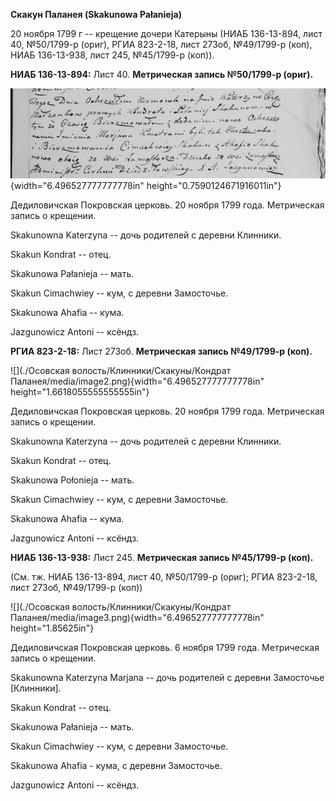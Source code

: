 **Скакун Паланея (Skakunowa Pałanieja)**

20 ноября 1799 г -- крещение дочери Катерыны (НИАБ 136-13-894, лист 40,
№50/1799-р (ориг), РГИА 823-2-18, лист 273об, №49/1799-р (коп), НИАБ
136-13-938, лист 245, №45/1799-р (коп)).

**НИАБ 136-13-894:** Лист 40. **Метрическая запись №50/1799-р (ориг).**

![](./media/c9877ae588e920fae90b685f3ecf15de1de7bce4.png){width="6.496527777777778in"
height="0.7590124671916011in"}

Дедиловичская Покровская церковь. 20 ноября 1799 года. Метрическая
запись о крещении.

Skakunowna Katerzyna -- дочь родителей с деревни Клинники.

Skakun Kondrat -- отец.

Skakunowa Pałanieja -- мать.

Skakun Cimachwiey -- кум, с деревни Замосточье.

Skakunowa Ahafia -- кума.

Jazgunowicz Antoni -- ксёндз.

**РГИА 823-2-18:** Лист 273об. **Метрическая запись №49/1799-р (коп).**

![](./Осовская волость/Клинники/Скакуны/Кондрат Паланея/media/image2.png){width="6.496527777777778in"
height="1.6618055555555555in"}

Дедиловичская Покровская церковь. 20 ноября 1799 года. Метрическая
запись о крещении.

Skakunowna Katerzyna -- дочь родителей с деревни Клинники.

Skakun Kondrat -- отец.

Skakunowa Połonieja -- мать.

Skakun Cimachwiey -- кум, с деревни Замосточье.

Skakunowa Ahafia -- кума.

Jazgunowicz Antoni -- ксёндз.

**НИАБ 136-13-938:** Лист 245. **Метрическая запись №45/1799-р (коп).**

(См. тж. НИАБ 136-13-894, лист 40, №50/1799-р (ориг); РГИА 823-2-18,
лист 273об, №49/1799-р (коп))

![](./Осовская волость/Клинники/Скакуны/Кондрат Паланея/media/image3.png){width="6.496527777777778in"
height="1.85625in"}

Дедиловичская Покровская церковь. 6 ноября 1799 года. Метрическая запись
о крещении.

Skakunowna Katerzyna Marjana -- дочь родителей с деревни Замосточье
\[Клинники\].

Skakun Kondrat -- отец.

Skakunowa Pałanieja -- мать.

Skakun Cimachwiey -- кум, с деревни Замосточье.

Skakunowa Ahafia - кума, с деревни Замосточье.

Jazgunowicz Antoni -- ксёндз.
